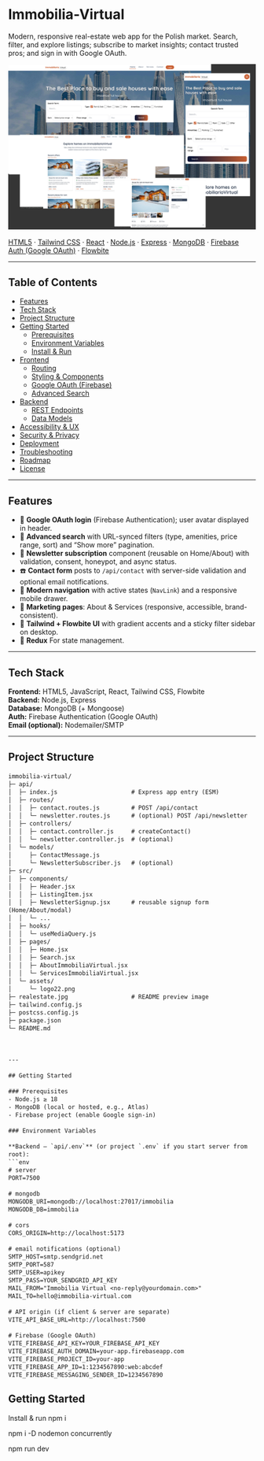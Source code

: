 # Immobilia-Virtual

Modern, responsive real-estate web app for the Polish market. Search, filter, and explore listings; subscribe to market insights; contact trusted pros; and sign in with Google OAuth.

![Immobilia-Virtual Preview](client/src/assets/realestate.jpg)

<p align="left">
  <a href="https://developer.mozilla.org/docs/Web/Guide/HTML/HTML5">HTML5</a> ·
  <a href="https://tailwindcss.com/">Tailwind CSS</a> ·
  <a href="https://react.dev/">React</a> ·
  <a href="https://nodejs.org/">Node.js</a> ·
  <a href="https://expressjs.com/">Express</a> ·
  <a href="https://www.mongodb.com/">MongoDB</a> ·
  <a href="https://firebase.google.com/docs/auth">Firebase Auth (Google OAuth)</a> ·
  <a href="https://flowbite.com/">Flowbite</a>
</p>

---

## Table of Contents
- [Features](#features)
- [Tech Stack](#tech-stack)
- [Project Structure](#project-structure)
- [Getting Started](#getting-started)
  - [Prerequisites](#prerequisites)
  - [Environment Variables](#environment-variables)
  - [Install & Run](#install--run)
- [Frontend](#frontend)
  - [Routing](#routing)
  - [Styling & Components](#styling--components)
  - [Google OAuth (Firebase)](#google-oauth-firebase)
  - [Advanced Search](#advanced-search)
- [Backend](#backend)
  - [REST Endpoints](#rest-endpoints)
  - [Data Models](#data-models)
- [Accessibility & UX](#accessibility--ux)
- [Security & Privacy](#security--privacy)
- [Deployment](#deployment)
- [Troubleshooting](#troubleshooting)
- [Roadmap](#roadmap)
- [License](#license)

---

## Features

- 🔐 **Google OAuth login** (Firebase Authentication); user avatar displayed in header.
- 🔎 **Advanced search** with URL-synced filters (type, amenities, price range, sort) and “Show more” pagination.
- 📰 **Newsletter subscription** component (reusable on Home/About) with validation, consent, honeypot, and async status.
- ☎️ **Contact form** posts to `/api/contact` with server-side validation and optional email notifications.
- 🧭 **Modern navigation** with active states (`NavLink`) and a responsive mobile drawer.
- 📄 **Marketing pages**: About & Services (responsive, accessible, brand-consistent).
- 🎨 **Tailwind + Flowbite UI** with gradient accents and a sticky filter sidebar on desktop.
- 🎨 **Redux** For state management.

---

## Tech Stack

**Frontend:** HTML5, JavaScript, React, Tailwind CSS, Flowbite  
**Backend:** Node.js, Express  
**Database:** MongoDB (+ Mongoose)  
**Auth:** Firebase Authentication (Google OAuth)  
**Email (optional):** Nodemailer/SMTP

---

## Project Structure

```text
immobilia-virtual/
├─ api/
│  ├─ index.js                     # Express app entry (ESM)
│  ├─ routes/
│  │  ├─ contact.routes.js         # POST /api/contact
│  │  └─ newsletter.routes.js      # (optional) POST /api/newsletter
│  ├─ controllers/
│  │  ├─ contact.controller.js     # createContact()
│  │  └─ newsletter.controller.js  # (optional)
│  └─ models/
│     ├─ ContactMessage.js
│     └─ NewsletterSubscriber.js   # (optional)
├─ src/
│  ├─ components/
│  │  ├─ Header.jsx
│  │  ├─ ListingItem.jsx
│  │  ├─ NewsletterSignup.jsx      # reusable signup form (Home/About/modal)
│  │  └─ ...
│  ├─ hooks/
│  │  └─ useMediaQuery.js
│  ├─ pages/
│  │  ├─ Home.jsx
│  │  ├─ Search.jsx
│  │  ├─ AboutImmobiliaVirtual.jsx
│  │  └─ ServicesImmobiliaVirtual.jsx
│  └─ assets/
│     └─ logo22.png
├─ realestate.jpg                  # README preview image
├─ tailwind.config.js
├─ postcss.config.js
├─ package.json
└─ README.md



---

## Getting Started

### Prerequisites
- Node.js ≥ 18
- MongoDB (local or hosted, e.g., Atlas)
- Firebase project (enable Google sign-in)

### Environment Variables

**Backend – `api/.env`** (or project `.env` if you start server from root):
```env
# server
PORT=7500

# mongodb
MONGODB_URI=mongodb://localhost:27017/immobilia
MONGODB_DB=immobilia

# cors
CORS_ORIGIN=http://localhost:5173

# email notifications (optional)
SMTP_HOST=smtp.sendgrid.net
SMTP_PORT=587
SMTP_USER=apikey
SMTP_PASS=YOUR_SENDGRID_API_KEY
MAIL_FROM="Immobilia Virtual <no-reply@yourdomain.com>"
MAIL_TO=hello@immobilia-virtual.com

# API origin (if client & server are separate)
VITE_API_BASE_URL=http://localhost:7500

# Firebase (Google OAuth)
VITE_FIREBASE_API_KEY=YOUR_FIREBASE_API_KEY
VITE_FIREBASE_AUTH_DOMAIN=your-app.firebaseapp.com
VITE_FIREBASE_PROJECT_ID=your-app
VITE_FIREBASE_APP_ID=1:1234567890:web:abcdef
VITE_FIREBASE_MESSAGING_SENDER_ID=1234567890

```
## Getting Started

Install & run 
npm i

npm i -D nodemon concurrently

npm run dev

